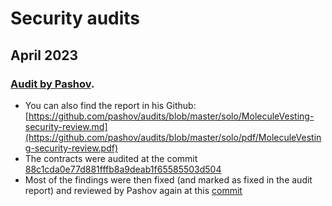 # Security audits

## April 2023

### [Audit by Pashov](2023-04-pashov.md). 
- You can also find the report in his Github: [https://github.com/pashov/audits/blob/master/solo/MoleculeVesting-security-review.md](https://github.com/pashov/audits/blob/master/solo/pdf/MoleculeVesting-security-review.pdf)
- The contracts were audited at the commit [88c1cda0e77d881fffb8a9deab1f65585503d504](https://github.com/moleculeprotocol/token-vesting-contract/tree/88c1cda0e77d881fffb8a9deab1f65585503d504)
- Most of the findings were then fixed (and marked as fixed in the audit report) and reviewed by Pashov again at this [commit](https://github.com/moleculeprotocol/token-vesting-contract/commit/8f8f786d95ee8db1e3d3ae96e26a86b7e250de0f)
